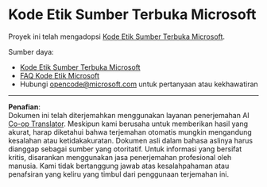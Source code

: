 <!--
CO_OP_TRANSLATOR_METADATA:
{
  "original_hash": "b0a9b4cccd918195f58224d5793da1a6",
  "translation_date": "2025-08-27T22:00:11+00:00",
  "source_file": "CODE_OF_CONDUCT.md",
  "language_code": "id"
}
-->
# Kode Etik Sumber Terbuka Microsoft

Proyek ini telah mengadopsi [Kode Etik Sumber Terbuka Microsoft](https://opensource.microsoft.com/codeofconduct/?WT.mc_id=academic-77807-sagibbon).

Sumber daya:

- [Kode Etik Sumber Terbuka Microsoft](https://opensource.microsoft.com/codeofconduct/?WT.mc_id=academic-77807-sagibbon)
- [FAQ Kode Etik Microsoft](https://opensource.microsoft.com/codeofconduct/faq/?WT.mc_id=academic-77807-sagibbon)
- Hubungi [opencode@microsoft.com](mailto:opencode@microsoft.com) untuk pertanyaan atau kekhawatiran

---

**Penafian**:  
Dokumen ini telah diterjemahkan menggunakan layanan penerjemahan AI [Co-op Translator](https://github.com/Azure/co-op-translator). Meskipun kami berusaha untuk memberikan hasil yang akurat, harap diketahui bahwa terjemahan otomatis mungkin mengandung kesalahan atau ketidakakuratan. Dokumen asli dalam bahasa aslinya harus dianggap sebagai sumber yang otoritatif. Untuk informasi yang bersifat kritis, disarankan menggunakan jasa penerjemahan profesional oleh manusia. Kami tidak bertanggung jawab atas kesalahpahaman atau penafsiran yang keliru yang timbul dari penggunaan terjemahan ini.